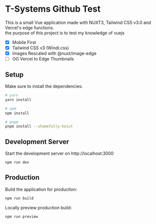 # T-Systems Github Test

This is a small Vue application made with NUXT3, Tailwind CSS v3.0 and Vercel's edge functions.<br>
the purpose of this project is to test my knowledge of vuejs

- [x] Mobile First
- [x] Tailwind CSS v3 (Windi.css)
- [x] Images Rescaled with @nuxt/image-edge
- [ ] OG Vercel to Edge Thumbnails

## Setup

Make sure to install the dependencies:

```bash
# yarn
yarn install

# npm
npm install

# pnpm
pnpm install --shamefully-hoist
```

## Development Server

Start the development server on http://localhost:3000

```bash
npm run dev
```

## Production

Build the application for production:

```bash
npm run build
```

Locally preview production build:

```bash
npm run preview
```
